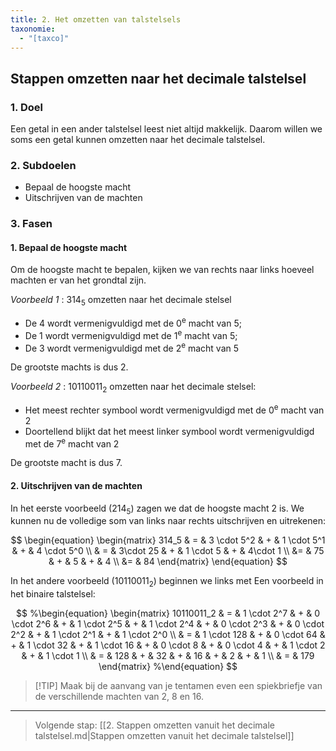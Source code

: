 ```yaml
---
title: 2. Het omzetten van talstelsels
taxonomie:
  - "[taxco]"
---
```


## Stappen omzetten naar het decimale talstelsel

### 1. Doel

Een getal in een ander talstelsel leest niet altijd makkelijk. Daarom
willen we soms een getal kunnen omzetten naar het decimale talstelsel.

### 2. Subdoelen

- Bepaal de hoogste macht
- Uitschrijven van de machten

### 3. Fasen

#### 1. Bepaal de hoogste macht

Om de hoogste macht te bepalen, kijken we van rechts naar links hoeveel machten er van het grondtal zijn.

*Voorbeeld 1* : $314_5$ omzetten naar het decimale stelsel
- De 4 wordt vermenigvuldigd met de 0<sup>e</sup> macht van 5;
- De 1 wordt vermenigvuldigd met de 1<sup>e</sup> macht van 5;
- De 3 wordt vermenigvuldigd met de 2<sup>e</sup> macht van 5

De grootste machts is dus 2.

*Voorbeeld 2* : $10110011_2$ omzetten naar het decimale stelsel:
- Het meest rechter symbool  wordt vermenigvuldigd met de
  0<sup>e</sup> macht van 2
- Doortellend blijkt dat het meest linker symbool wordt
  vermenigvuldigd met de 7<sup>e</sup> macht van 2

De grootste macht is dus 7.

#### 2. Uitschrijven van de machten

In het eerste voorbeeld ($214_5$) zagen we dat de hoogste macht 2 is.
We kunnen nu de volledige som van links naar rechts uitschrijven en
uitrekenen:

$$
\begin{equation}
\begin{matrix}
314_5 & = & 3 \cdot 5^2 & + & 1 \cdot 5^1 & + & 4 \cdot 5^0 \\
& = & 3\cdot 25 & + & 1 \cdot 5 & + & 4\cdot 1 \\
&= & 75 & + & 5 & + & 4 \\
&= & 84
\end{matrix}
\end{equation}
$$

In het andere voorbeeld ($10110011_2$) beginnen we links met 
Een voorbeeld in het binaire talstelsel:

$$
%\begin{equation}
\begin{matrix}
10110011_2 & = & 
  1 \cdot 2^7 & + & 0 \cdot 2^6 & + & 1 \cdot 2^5 & + & 1 \cdot 2^4 & + &
  0 \cdot 2^3 & + & 0 \cdot 2^2 & + & 1 \cdot 2^1 & + & 1 \cdot 2^0 \\
& = &
  1 \cdot 128 & + & 0 \cdot 64 & + & 1 \cdot 32 & + & 1 \cdot 16 & + &
  0 \cdot 8 & + & 0 \cdot 4 & + & 1 \cdot 2 & + & 1 \cdot 1 \\
& = & 128 & + & 32 & + & 16 & + & 2 & + & 1 \\
& = & 179
\end{matrix}
%\end{equation}
$$


> [!TIP] Maak bij de aanvang van je tentamen even een spiekbriefje van
> de verschillende machten van 2, 8 en 16.

---



> Volgende stap: [[2. Stappen omzetten vanuit het decimale talstelsel.md|Stappen omzetten vanuit het decimale talstelsel]]
